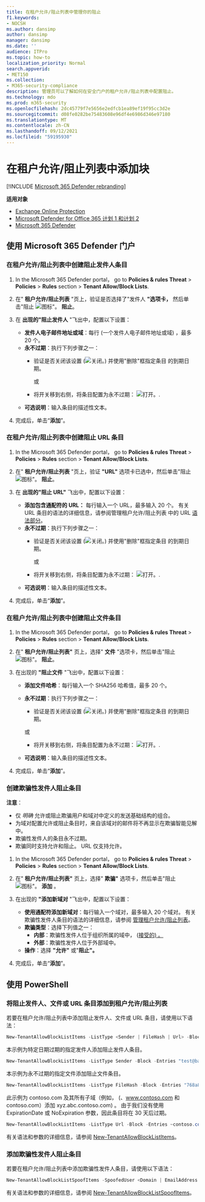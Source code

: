```yaml
---
title: 在租户允许/阻止列表中管理你的阻止
f1.keywords:
- NOCSH
ms.author: dansimp
author: dansimp
manager: dansimp
ms.date: ''
audience: ITPro
ms.topic: how-to
localization_priority: Normal
search.appverid:
- MET150
ms.collection:
- M365-security-compliance
description: 管理员可以了解如何在安全门户的租户允许/阻止列表中配置阻止。
ms.technology: mdo
ms.prod: m365-security
ms.openlocfilehash: 2dc45779f7e5656e2edfcb1ea89ef19f95cc3d2e
ms.sourcegitcommit: d08fe0282be75483608e96df4e6986d346e97180
ms.translationtype: MT
ms.contentlocale: zh-CN
ms.lasthandoff: 09/12/2021
ms.locfileid: "59195930"
---
```

# <a name="add-blocks-in-the-tenant-allowblock-list"></a>在租户允许/阻止列表中添加块

[!INCLUDE [Microsoft 365 Defender rebranding](../includes/microsoft-defender-for-office.md)]

**适用对象**
- [Exchange Online Protection](exchange-online-protection-overview.md)
- [Microsoft Defender for Office 365 计划 1 和计划 2](defender-for-office-365.md)
- [Microsoft 365 Defender](../defender/microsoft-365-defender.md)

## <a name="use-the-microsoft-365-defender-portal"></a>使用 Microsoft 365 Defender 门户 

### <a name="create-block-sender-entries-in-the-tenant-allowblock-list"></a>在租户允许/阻止列表中创建阻止发件人条目

1. In the Microsoft 365 Defender portal， go to **Policies & rules Threat** \> **Policies** \> **Rules** section \> **Tenant Allow/Block Lists**.

2. 在" **租户允许/阻止列表** "页上，验证是否选择了"发件人 **"选项卡，** 然后单击"阻止 ![ 图标"。](../../media/m365-cc-sc-create-icon.png) **阻止**。

3. 在 **出现的"阻止发件人** "飞出中，配置以下设置：
   - **发件人电子邮件地址或域**：每行 (一个发件人电子邮件地址或域) ，最多 20 个。
   - **永不过期**：执行下列步骤之一：
     - 验证是否关闭该设置 (![ 关闭。) 并使用"删除"框指定条目 ](../../media/scc-toggle-off.png) 的到期日期。 

       或

     - 将开关移到右侧，将条目配置为永不过期： ![打开。](../../media/scc-toggle-on.png).
   - **可选说明**：输入条目的描述性文本。

4. 完成后，单击“**添加**”。

### <a name="create-block-url-entries-in-the-tenant-allowblock-list"></a>在租户允许/阻止列表中创建阻止 URL 条目

1. In the Microsoft 365 Defender portal， go to **Policies & rules Threat** \> **Policies** \> **Rules** section \> **Tenant Allow/Block Lists**.

2. 在" **租户允许/阻止列表** "页上，验证 **"URL"** 选项卡已选中，然后单击"阻止 ![ 图标"。](../../media/m365-cc-sc-create-icon.png) **阻止**。

3. 在 **出现的"阻止 URL"** 飞出中，配置以下设置：
   - **添加包含通配符的 URL：** 每行输入一个 URL，最多输入 20 个。 有关 URL 条目的语法的详细信息，请参阅管理租户允许/阻止列表 中的 URL [语法部分](tenant-allow-block-list.md)。
   - **永不过期**：执行下列步骤之一：
     - 验证是否关闭该设置 (![ 关闭。) 并使用"删除"框指定条目 ](../../media/scc-toggle-off.png) 的到期日期。 

       或

     - 将开关移到右侧，将条目配置为永不过期： ![打开。](../../media/scc-toggle-on.png).
   - **可选说明**：输入条目的描述性文本。

4. 完成后，单击“**添加**”。

### <a name="create-block-file-entries-in-the-tenant-allowblock-list"></a>在租户允许/阻止列表中创建阻止文件条目

1. In the Microsoft 365 Defender portal， go to **Policies & rules Threat** \> **Policies** \> **Rules** section \> **Tenant Allow/Block Lists**.

2. 在" **租户允许/阻止列表"** 页上，选择" **文件** "选项卡，然后单击"阻止 ![ 图标"。](../../media/m365-cc-sc-create-icon.png) **阻止**。

3. 在出现的 **"阻止文件** "飞出中，配置以下设置：
   - **添加文件哈希**：每行输入一个 SHA256 哈希值，最多 20 个。
   - **永不过期**：执行下列步骤之一：
     - 验证是否关闭该设置 (![ 关闭。) 并使用"删除"框指定条目 ](../../media/scc-toggle-off.png) 的到期日期。 

     或

     - 将开关移到右侧，将条目配置为永不过期： ![打开。](../../media/scc-toggle-on.png).
   - **可选说明**：输入条目的描述性文本。

4. 完成后，单击“**添加**”。

### <a name="create-spoofed-sender-block-entries"></a>创建欺骗性发件人阻止条目

**注意**：

- 仅 _明确_ 允许或阻止欺骗用户和域对中定义的发送基础结构的组合。
- 为域对配置允许或阻止条目时，来自该域对的邮件将不再显示在欺骗智能见解中。
- 欺骗性发件人的条目永不过期。
- 欺骗同时支持允许和阻止。 URL 仅支持允许。

1. In the Microsoft 365 Defender portal， go to **Policies & rules Threat** \> **Policies** \> **Rules** section \> **Tenant Allow/Block Lists**.

2. 在" **租户允许/阻止列表"** 页上，选择" **欺骗"** 选项卡，然后单击"阻止 ![ 图标"。](../../media/m365-cc-sc-create-icon.png) **添加** 。

3. 在出现的 **"添加新域对** "飞出中，配置以下设置：
   - **使用通配符添加新域对**：每行输入一个域对，最多输入 20 个域对。 有关欺骗性发件人条目的语法的详细信息，请参阅 [管理租户允许/阻止列表](tenant-allow-block-list.md)。
   - **欺骗类型**：选择下列值之一：
     - **内部**：欺骗性发件人位于组织所属的域中， ([接受的) 。](/exchange/mail-flow-best-practices/manage-accepted-domains/manage-accepted-domains)
     - **外部**：欺骗性发件人位于外部域中。
   - **操作**：选择 **"允许"** 或"**阻止"。**

4. 完成后，单击“**添加**”。

## <a name="use-powershell"></a>使用 PowerShell

### <a name="add-block-sender-file-or-url-entries-to-the-tenant-allowblock-list"></a>将阻止发件人、文件或 URL 条目添加到租户允许/阻止列表

若要在租户允许/阻止列表中添加阻止发件人、文件或 URL 条目，请使用以下语法：

```powershell
New-TenantAllowBlockListItems -ListType <Sender | FileHash | Url> -Block -Entries "Value1","Value2",..."ValueN" <-ExpirationDate Date | -NoExpiration> [-Notes <String>]
```

本示例为特定日期过期的指定发件人添加阻止发件人条目。

```powershell
New-TenantAllowBlockListItems -ListType Sender -Block -Entries "test@badattackerdomain.com", "test2@anotherattackerdomain.com" -ExpirationDate 8/20/2021
```

本示例为永不过期的指定文件添加阻止文件条目。

```powershell
New-TenantAllowBlockListItems -ListType FileHash -Block -Entries "768a813668695ef2483b2bde7cf5d1b2db0423a0d3e63e498f3ab6f2eb13ea3","2c0a35409ff0873cfa28b70b8224e9aca2362241c1f0ed6f622fef8d4722fd9a" -NoExpiration
```

此示例为 contoso.com 及其所有子域（例如， (、www.contoso.com 和 contoso.com）添加 xyz.abc.contoso.com) 。 由于我们没有使用 ExpirationDate 或 NoExpiration 参数，因此条目将在 30 天后过期。

```powershell
New-TenantAllowBlockListItems -ListType Url -Block -Entries ~contoso.com
```

有关语法和参数的详细信息，请参阅 [New-TenantAllowBlockListItems](/powershell/module/exchange/new-tenantallowblocklistitems)。

### <a name="add-spoofed-sender-block-entries"></a>添加欺骗性发件人阻止条目 

若要在租户允许/阻止列表中添加欺骗性发件人条目，请使用以下语法：

```powershell
New-TenantAllowBlockListSpoofItems -SpoofedUser <Domain | EmailAddress | *> -SendingInfrastructure <Domain | IPAddress/24> -SpoofType <External | Internal> -Action <Allow | Block>
```

有关语法和参数的详细信息，请参阅 [New-TenantAllowBlockListSpoofItems](/powershell/module/exchange/new-tenantallowblocklistspoofitems)。
